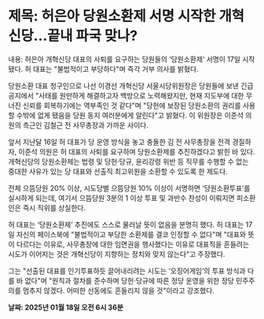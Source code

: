 # **제목: 허은아 당원소환제 서명 시작한 개혁신당…끝내 파국 맞나?**

  내용: 허은아 개혁신당 대표의 사퇴를 요구하는 당원들의 ‘당원소환제’ 서명이 17일 시작됐다. 허 대표는 "불법적이고 부당하다"며 즉각 거부 의사를 밝혔다.

당원소환 대표 청구인으로 나선 이경선 개혁신당 서울시당위원장은 당원들에 보낸 긴급 공지에서 "사태를 원만하게 해결하고자 백방으로 노력해왔지만, 현재 지도부에 대한 무너진 신뢰를 회복하기에는 역부족인 것 같다"며 "당헌에 보장된 당원소환의 권리를 사용할 수밖에 없게 됐음을 당원 동지 여러분에게 알린다"고 밝혔다. 이 위원장은 이준석 의원의 측근인 김철근 전 사무총장과 가까운 사이다.

앞서 지난달 16일 허 대표가 당 운영 방식을 놓고 충돌한 김 전 사무총장을 전격 경질하자, 이준석 의원은 허 대표의 사퇴를 요구하며 당원소환제를 추진하겠다고 밝힌 바 있다. 개혁신당의 당원소환제는 법령 및 당헌·당규, 윤리강령 위반 등 직무를 수행할 수 없는 중대한 사유가 있는 당 대표와 선출직 최고위원을 소환할 수 있도록 한 제도다.

전체 으뜸당원 20% 이상, 시도당별 으뜸당원 10% 이상이 서명하면 ‘당원소환투표’를 실시하게 되는데, 여기서 으뜸당원 3분의 1 이상 투표 및 과반수 찬성이 이뤄지면 피소환인은 즉시 직위를 상실한다.

허 대표는 ‘당원소환제’ 추진에도 스스로 물러날 뜻이 없음을 분명히 했다. 허 대표는 17일 자신의 페이스북에 "불법적이고 부당한 소환제를 결코 인정할 수 없다"며 "대표와 뜻이 다르다는 이유로, 사무총장에 대한 임면권을 행사했다는 이유로 대표직을 흔들려는 시도가 이어지는 것은 개혁신당이 지향하는 정치와 맞지 않는다"고 주장했다.

그는 "선출된 대표를 인기투표하듯 끌어내리려는 시도는 ‘오징어게임’의 투표 방식과 다를 바 없다"며 "원칙과 절차를 준수하며 당헌·당규에 따른 정당 운영을 위한 정당 민주주의를 멈추지 않겠다. 어떠한 선동에도 흔들리지 않을 것"이라고 강조했다.

  **날짜: 2025년 01월 18일 오전 6시 36분**